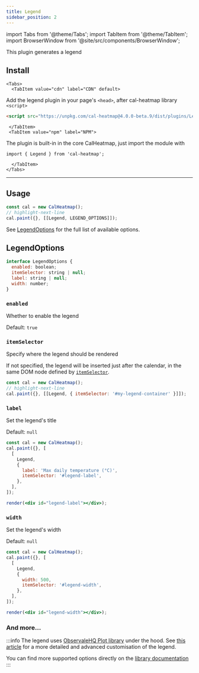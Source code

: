 ```yaml
---
title: Legend
sidebar_position: 2
---
```


import Tabs from '@theme/Tabs';
import TabItem from '@theme/TabItem';
import BrowserWindow from '@site/src/components/BrowserWindow';

<p className="subhead">This plugin generates a legend</p>

## Install

```mdx-code-block
<Tabs>
  <TabItem value="cdn" label="CDN" default>
```

Add the legend plugin in your page's `<head>`, after cal-heatmap library `<script>`

```html
<script src="https://unpkg.com/cal-heatmap@4.0.0-beta.9/dist/plugins/Legend.min.js"></script>
```

```mdx-code-block
 </TabItem>
 <TabItem value="npm" label="NPM">
```

The plugin is built-in in the core CalHeatmap, just import the module with

```
import { Legend } from 'cal-heatmap';
```

```mdx-code-block
  </TabItem>
</Tabs>
```

<hr />

## Usage

```js
const cal = new CalHeatmap();
// highlight-next-line
cal.paint({}, [[Legend, LEGEND_OPTIONS]]);
```

See [LegendOptions](#legendoptions) for the full list of available options.

## LegendOptions

```js
interface LegendOptions {
  enabled: boolean;
  itemSelector: string | null;
  label: string | null;
  width: number;
}
```

### `enabled`

Whether to enable the legend

Default: `true`

### `itemSelector`

Specify where the legend should be rendered

If not specified, the legend will be inserted just after the calendar, in the same DOM node defined by [`itemSelector`](/options/itemSelector.md).

```js
const cal = new CalHeatmap();
// highlight-next-line
cal.paint({}, [[Legend, { itemSelector: '#my-legend-container' }]]);
```

### `label`

Set the legend's title

Default: `null`

<BrowserWindow>

```jsx live noInline
const cal = new CalHeatmap();
cal.paint({}, [
  [
    Legend,
    {
      label: 'Max daily temperature (°C)',
      itemSelector: '#legend-label',
    },
  ],
]);

render(<div id="legend-label"></div>);
```

</BrowserWindow>

### `width`

Set the legend's width

Default: `null`

<BrowserWindow>

```jsx live noInline
const cal = new CalHeatmap();
cal.paint({}, [
  [
    Legend,
    {
      width: 500,
      itemSelector: '#legend-width',
    },
  ],
]);

render(<div id="legend-width"></div>);
```

</BrowserWindow>

### And more...

:::info
The legend uses [ObservaleHQ Plot library](https://github.com/observablehq/plot) under the hood.
See [this article](https://observablehq.com/@d3/color-legend) for a more detailed and advanced customisation of the legend.

You can find more supported options directly on the [library documentation](https://github.com/observablehq/plot#plotlegendscalename-options)
:::
